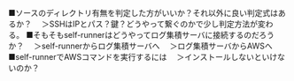 ■ソースのディレクトリ有無を判定した方がいいか？それ以外に良い判定式はあるか？
　＞SSHはIPとパス？鍵？どうやって繋ぐのかで少し判定方法が変わる。
■そもそもself-runnerはどうやってログ集積サーバに接続するのだろうか？
　＞self-runnerからログ集積サーバへ
　＞ログ集積サーバからAWSへ
■self-runnerでAWSコマンドを実行するには
　＞インストールしないといけないのか？